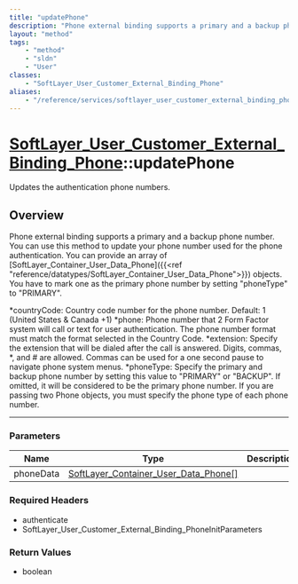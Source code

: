 ```yaml
---
title: "updatePhone"
description: "Phone external binding supports a primary and a backup phone number. You can use this method to update your phone number... "
layout: "method"
tags:
    - "method"
    - "sldn"
    - "User"
classes:
    - "SoftLayer_User_Customer_External_Binding_Phone"
aliases:
    - "/reference/services/softlayer_user_customer_external_binding_phone/updatePhone"
---
```

# [SoftLayer_User_Customer_External_Binding_Phone](/reference/services/SoftLayer_User_Customer_External_Binding_Phone)::updatePhone


Updates the authentication phone numbers.


## Overview 
Phone external binding supports a primary and a backup phone number. You can use this method to update your phone number used for the phone authentication. You can provide an array of [SoftLayer_Container_User_Data_Phone]({{<ref "reference/datatypes/SoftLayer_Container_User_Data_Phone">}}) objects. You have to mark one as the primary phone number by setting "phoneType" to "PRIMARY". 


*countryCode: Country code number for the phone number. Default: 1 (United States & Canada +1)
*phone: Phone number that 2 Form Factor system will call or text for user authentication.
The phone number format must match the format selected in the Country Code. 
*extension: Specify the extension that will be dialed after the call is answered. Digits, commas, *, and #
are allowed.  Commas can be used for a one second pause to navigate phone system menus. 
*phoneType: Specify the primary and backup phone number by setting this value to "PRIMARY" or "BACKUP".
If omitted, it will be considered to be the primary phone number. If you are passing two Phone objects, you must specify the phone type of each phone number. 



-----

### Parameters 
|Name | Type | Description |
| --- | --- | --- |
|phoneData| <a href='/reference/datatypes/SoftLayer_Container_User_Data_Phone'>SoftLayer_Container_User_Data_Phone[] </a>| |


### Required Headers
* authenticate
* SoftLayer_User_Customer_External_Binding_PhoneInitParameters


### Return Values
* boolean




